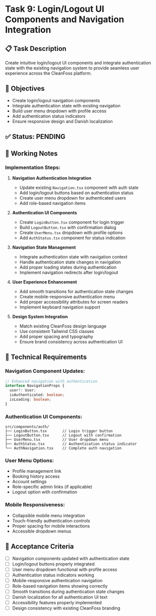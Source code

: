 # Task 9: Login/Logout UI Components and Navigation Integration

## 📋 Task Description
Create intuitive login/logout UI components and integrate authentication state with the existing navigation system to provide seamless user experience across the CleanFoss platform.

## 🎯 Objectives
- Create login/logout navigation components
- Integrate authentication state with existing navigation
- Build user menu dropdown with profile access
- Add authentication status indicators
- Ensure responsive design and Danish localization

## ✅ Status: **PENDING**

## 📝 Working Notes

### Implementation Steps:
1. **Navigation Authentication Integration**
   - Update existing `Navigation.tsx` component with auth state
   - Add login/logout buttons based on authentication status
   - Create user menu dropdown for authenticated users
   - Add role-based navigation items

2. **Authentication UI Components**
   - Create `LoginButton.tsx` component for login trigger
   - Build `LogoutButton.tsx` with confirmation dialog
   - Create `UserMenu.tsx` dropdown with profile options
   - Add `AuthStatus.tsx` component for status indication

3. **Navigation State Management**
   - Integrate authentication state with navigation context
   - Handle authentication state changes in navigation
   - Add proper loading states during authentication
   - Implement navigation redirects after login/logout

4. **User Experience Enhancement**
   - Add smooth transitions for authentication state changes
   - Create mobile-responsive authentication menu
   - Add proper accessibility attributes for screen readers
   - Implement keyboard navigation support

5. **Design System Integration**
   - Match existing CleanFoss design language
   - Use consistent Tailwind CSS classes
   - Add proper spacing and typography
   - Ensure brand consistency across authentication UI

## 🔧 Technical Requirements

### Navigation Component Updates:
```typescript
// Enhanced navigation with authentication
interface NavigationProps {
  user?: User;
  isAuthenticated: boolean;
  isLoading: boolean;
}
```

### Authentication UI Components:
```
src/components/auth/
├── LoginButton.tsx       // Login trigger button
├── LogoutButton.tsx      // Logout with confirmation
├── UserMenu.tsx          // User dropdown menu
├── AuthStatus.tsx        // Authentication status indicator
└── AuthNavigation.tsx    // Complete auth navigation
```

### User Menu Options:
- Profile management link
- Booking history access
- Account settings
- Role-specific admin links (if applicable)
- Logout option with confirmation

### Mobile Responsiveness:
- Collapsible mobile menu integration
- Touch-friendly authentication controls
- Proper spacing for mobile interactions
- Accessible dropdown menus

## 🎯 Acceptance Criteria
- [ ] Navigation components updated with authentication state
- [ ] Login/logout buttons properly integrated
- [ ] User menu dropdown functional with profile access
- [ ] Authentication status indicators working
- [ ] Mobile-responsive authentication navigation
- [ ] Role-based navigation items showing correctly
- [ ] Smooth transitions during authentication state changes
- [ ] Danish localization for all authentication UI text
- [ ] Accessibility features properly implemented
- [ ] Design consistency with existing CleanFoss branding
